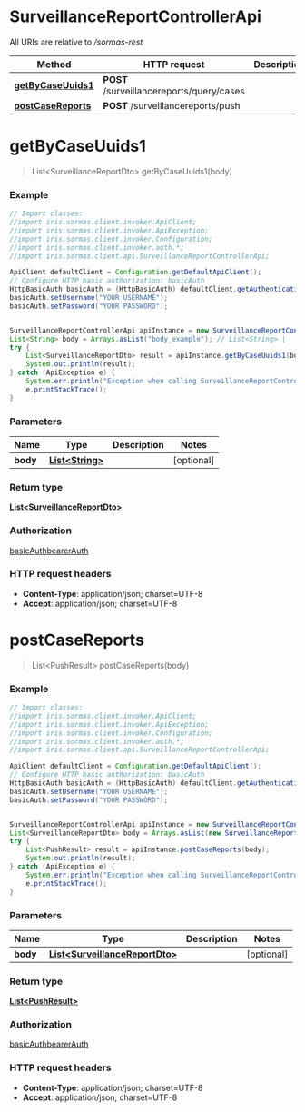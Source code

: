 # SurveillanceReportControllerApi

All URIs are relative to */sormas-rest*

Method | HTTP request | Description
------------- | ------------- | -------------
[**getByCaseUuids1**](SurveillanceReportControllerApi.md#getByCaseUuids1) | **POST** /surveillancereports/query/cases | 
[**postCaseReports**](SurveillanceReportControllerApi.md#postCaseReports) | **POST** /surveillancereports/push | 

<a name="getByCaseUuids1"></a>
# **getByCaseUuids1**
> List&lt;SurveillanceReportDto&gt; getByCaseUuids1(body)



### Example
```java
// Import classes:
//import iris.sormas.client.invoker.ApiClient;
//import iris.sormas.client.invoker.ApiException;
//import iris.sormas.client.invoker.Configuration;
//import iris.sormas.client.invoker.auth.*;
//import iris.sormas.client.api.SurveillanceReportControllerApi;

ApiClient defaultClient = Configuration.getDefaultApiClient();
// Configure HTTP basic authorization: basicAuth
HttpBasicAuth basicAuth = (HttpBasicAuth) defaultClient.getAuthentication("basicAuth");
basicAuth.setUsername("YOUR USERNAME");
basicAuth.setPassword("YOUR PASSWORD");


SurveillanceReportControllerApi apiInstance = new SurveillanceReportControllerApi();
List<String> body = Arrays.asList("body_example"); // List<String> | 
try {
    List<SurveillanceReportDto> result = apiInstance.getByCaseUuids1(body);
    System.out.println(result);
} catch (ApiException e) {
    System.err.println("Exception when calling SurveillanceReportControllerApi#getByCaseUuids1");
    e.printStackTrace();
}
```

### Parameters

Name | Type | Description  | Notes
------------- | ------------- | ------------- | -------------
 **body** | [**List&lt;String&gt;**](String.md)|  | [optional]

### Return type

[**List&lt;SurveillanceReportDto&gt;**](SurveillanceReportDto.md)

### Authorization

[basicAuth](../README.md#basicAuth)[bearerAuth](../README.md#bearerAuth)

### HTTP request headers

 - **Content-Type**: application/json; charset=UTF-8
 - **Accept**: application/json; charset=UTF-8

<a name="postCaseReports"></a>
# **postCaseReports**
> List&lt;PushResult&gt; postCaseReports(body)



### Example
```java
// Import classes:
//import iris.sormas.client.invoker.ApiClient;
//import iris.sormas.client.invoker.ApiException;
//import iris.sormas.client.invoker.Configuration;
//import iris.sormas.client.invoker.auth.*;
//import iris.sormas.client.api.SurveillanceReportControllerApi;

ApiClient defaultClient = Configuration.getDefaultApiClient();
// Configure HTTP basic authorization: basicAuth
HttpBasicAuth basicAuth = (HttpBasicAuth) defaultClient.getAuthentication("basicAuth");
basicAuth.setUsername("YOUR USERNAME");
basicAuth.setPassword("YOUR PASSWORD");


SurveillanceReportControllerApi apiInstance = new SurveillanceReportControllerApi();
List<SurveillanceReportDto> body = Arrays.asList(new SurveillanceReportDto()); // List<SurveillanceReportDto> | 
try {
    List<PushResult> result = apiInstance.postCaseReports(body);
    System.out.println(result);
} catch (ApiException e) {
    System.err.println("Exception when calling SurveillanceReportControllerApi#postCaseReports");
    e.printStackTrace();
}
```

### Parameters

Name | Type | Description  | Notes
------------- | ------------- | ------------- | -------------
 **body** | [**List&lt;SurveillanceReportDto&gt;**](SurveillanceReportDto.md)|  | [optional]

### Return type

[**List&lt;PushResult&gt;**](PushResult.md)

### Authorization

[basicAuth](../README.md#basicAuth)[bearerAuth](../README.md#bearerAuth)

### HTTP request headers

 - **Content-Type**: application/json; charset=UTF-8
 - **Accept**: application/json; charset=UTF-8

